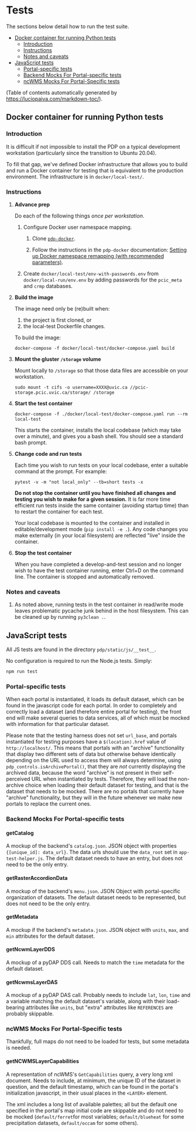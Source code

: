 # Tests

The sections below detail how to run the test suite.

- [Docker container for running Python tests](#docker-container-for-running-python-tests)
    - [Introduction](#introduction)
    - [Instructions](#instructions)
    - [Notes and caveats](#notes-and-caveats)
- [JavaScript tests](#javascript-tests)
    - [Portal-specific tests](#portal-specific-tests)
    - [Backend Mocks For Portal-specific tests](#backend-mocks-for-portal-specific-tests)
    - [ncWMS Mocks For Portal-Specific tests](#ncwms-mocks-for-portal-specific-tests)

(Table of contents automatically generated by 
https://luciopaiva.com/markdown-toc/).

## Docker container for running Python tests

### Introduction

It is difficult if not impossible to install the PDP on a typical development 
workstation (particularly since the transition to Ubuntu 20.04). 

To fill that gap, we've defined Docker infrastructure that allows you to 
build and run a Docker container for testing that is equivalent to the 
production environment. The infrastructure is in `docker/local-test/`.

### Instructions

1. **Advance prep**

    Do each of the following things *once per workstation*.
    
    1. Configure Docker user namespace mapping.
    
        1. Clone [`pdp-docker`](https://github.com/pacificclimate/pdp-docker).
     
        1. Follow the instructions in the `pdp-docker` documentation:
         [Setting up Docker namespace remapping (with recommended parameters)](https://github.com/pacificclimate/pdp-docker#setting-up-docker-namespace-remapping-with-recommended-parameters).
               
    1. Create `docker/local-test/env-with-passwords.env` from 
    `docker/local-run/env.env` by adding passwords for the `pcic_meta` and 
    `crmp` databases.
    
1. **Build the image**

    The image need only be (re)built when:
    
    1. the project is first cloned, or
    1. the local-test Dockerfile changes.
    
    To build the image:
    
    ```
    docker-compose -f docker/local-test/docker-compose.yaml build
    ```
   
1. **Mount the gluster `/storage` volume**
   
    Mount locally to `/storage` so that those data files are accessible on 
    your workstation.

    ```
    sudo mount -t cifs -o username=XXXX@uvic.ca //pcic-storage.pcic.uvic.ca/storage/ /storage
    ```

1. **Start the test container**

   ```
   docker-compose -f ./docker/local-test/docker-compose.yaml run --rm local-test 
   ```
    
   This starts the container, installs the local codebase (which may 
   take over a minute), and gives 
   you a bash shell. You should see a standard bash prompt.

1. **Change code and run tests**

    Each time you wish to run tests on your local codebase, enter a suitable
    command at the prompt. For example:
    
    ```
    pytest -v -m "not local_only" --tb=short tests -x
    ```
    
    **Do not stop the container until you have finished all changes and
    testing you wish to make for a given session.** 
    It is far more time efficient run tests inside the same container 
    (avoiding startup time) than to restart the container for each test.
    
    Your local codebase is mounted to the container and installed in 
    editable/development mode (`pip install -e .`). Any code changes you make 
    externally (in your local filesystem) are reflected "live" inside the 
    container.

1. **Stop the test container**

    When you have completed a develop-and-test session and no longer wish to
    have the test container running, enter Ctrl+D on the 
    command line. The container is stopped and automatically removed.

### Notes and caveats

1. As noted above, running tests in the test container in read/write mode 
leaves problematic pycache junk behind in the host filesystem. This can be 
cleaned up by running `py3clean .`.


## JavaScript tests

All JS tests are found in the directory `pdp/static/js/__test__`.

No configuration is required to run the Node.js tests. Simply:

```bash
npm run test
```

### Portal-specific tests

When each portal is instantiated, it loads its default dataset, which can 
be found in the javascript code for each portal. In order to completely and 
correctly load a dataset (and therefore entire portal for testing), the 
front end will make several queries to data services, all of which must be 
mocked with information for that particular dataset.

Please note that the testing harness does not set `url_base`, and portals 
instantiated for testing purposes have a `$(location).href` value of 
`http://localhost/`. This means that portals with an "archive" 
functionality that display two different sets of data but otherwise behave 
identically depending on the URL used to access them will always determine, 
using `pdp_controls.isArchivePortal()`, that they are *not* currently 
displaying the archived data, because the word "archive" is not present in 
their self-perceived URL when instantiated by tests. Therefore, they will 
load the non-archive choice when loading their default dataset for testing, 
and that is the dataset that needs to be mocked. There are no portals that
currently have "archive" functionality, but they will in the future whenever we
make new portals to replace the current ones.

### Backend Mocks For Portal-specific tests
#### getCatalog
A mockup of the backend's `catalog.json`. JSON object with properties
`{[unique_id]: data_url}`. The data urls should use the `data_root` set in 
`app-test-helper.js`. The default dataset needs to have an entry, but does 
not need to be the only entry.

#### getRasterAccordionData
A mockup of the backend's `menu.json`. JSON Object with portal-specific 
organization of datasets. The default dataset needs to be represented, but 
does not need to be the only entry.

#### getMetadata
A mockup if the backend's `metadata.json`. JSON object with `units`, `max`, 
and `min` attributes for the default dataset.

#### getNcwmLayerDDS
A mockup of a pyDAP DDS call. Needs to match the `time` metadata for the 
default dataset.

#### getNcwmsLayerDAS
A mockup of a pyDAP DAS call. Probably needs to include `lat`, `lon`, 
`time` and a variable matching the default dataset's variable, along with 
their load-bearing attributes like `units`, but "extra" attributes like 
`REFERENCES` are probably skippable.

### ncWMS Mocks For Portal-Specific tests

Thankfully, full maps do not need to be loaded for tests, but some metadata 
is needed.

#### getNCWMSLayerCapabilities
A representation of ncWMS's `GetCapabilities` query, a very long xml 
document. Needs to include, at minimum, the unique ID of the dataset in 
question, and the default timestamp, which can be found in the portal's 
initialization javascript, in their usual places in the `<LAYER>` element.

The xml includes a long list of available palettes; all but the default one 
specified in the portal's map initial code are skippable and do not need to 
be mocked (`default/ferret`for most variables; `default/blueheat` for some 
precipitation datasets, `default/occam` for some others).

